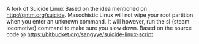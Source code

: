A fork of Suicide Linux
Based on the idea mentioned on : http://qntm.org/suicide. Masochistic Linux will not wipe your root partition when you enter an unknown command. It will however, run the sl {steam locomotive} command to make sure you slow down.
Based on the source code @ https://bitbucket.org/sangyye/suicide-linux-script
